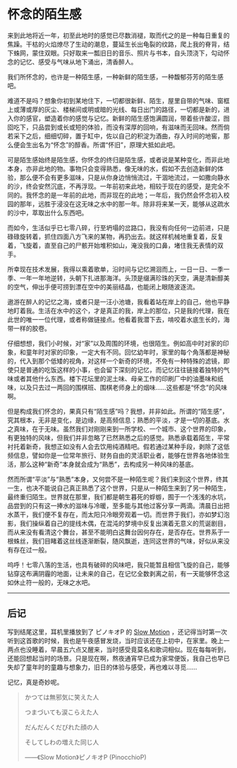 # 怀念的陌生感

来到此地将近一年，初至此地时的感觉已尽数消褪，取而代之的是一种每日重复的焦躁。干枯的火焰燎尽了生动的潮息，蔓延生长出龟裂的纹路，爬上我的脊背，结下蛛网，蒙住双眼。只好取来一瓢旧日的音乐、照片与书本，自头顶浇下，勾动怀念的记忆、感受与气味从地下涌出，清香醉人。

我们所怀念的，也许是一种陌生感，一种新鲜的陌生感，一种馥郁芬芳的陌生感吧。

难道不是吗？想象你初到某地住下，一切都很新鲜、陌生，屋里自带的气味、窗框上或薄或厚的灰尘、楼梯间或明或暗的光线、每日出门的路径，一切都是新的，进入你的感官，塑造着你的感觉与记忆。新鲜的陌生感饱满圆润，带着些许酸涩，囫囵吃下，只品尝到或长或短的体验，而没有深厚的回响，有滋味而无回味。然而倘若采下之后，细细切碎，置于缸中，佐以自己的积淀为酒曲，存入时间的地窖，那么便会生出名为“怀念”的醇香。所谓“怀旧”，原理大抵如此吧。

可是陌生感始终是陌生感，你怀念的终归是陌生感，或者说是某种变化，而非此地本身，亦非此地的物。事物只会变得熟悉，像无味的水，假如不去创造新鲜的体验，那么便不会有更多滋味，只是从你身边悄悄流过，干涸地流过，一如撒向静水的沙，终会安然沉底，不再浮现。一年前初来此地，相较于现在的感受，是完全不同的。我怀念的是一年前的此地，而非现在的此地；一年后，我仍然会怀念初入校园的那年，远胜于浸没在这无味之水中的那一年。除非将来某一天，能够从这疏水的沙中，萃取出什么东西吧。

而如今，生活似乎已七零八碎，行至坍塌的岔路口，我没有向任何一边前进，只是碌碌旋转着，抓住四面八方飞来的某物，再扔出去。就这样机械地重复着，反复着，飞旋着，直至自己的尸骸开始堆积如山，淹没我的口鼻，堵住我无表情的双手。

所幸现在技术发展，我得以乘着歌单，沿时间与记忆溯洄而上，一日一日、一季一季、一年一年地逆转，头朝下扎进那海洋。头顶是缀满珍珠的天空，满是清新醇美的空气，伸出手便可捞到漂在空中的美丽结晶，也能闭上眼随波逐流。

遨游在醉人的记忆之海，或者只是一汪小池塘，我看着站在岸上的自己，他也平静地盯着我。生活在水中的这个，才是真正的我，岸上的那位，只是我的代理，我在此世的唯一一位代理，或者称做链接点。他看着我潜下去，啃咬着水底生长的，海带一样的胶卷。

仔细想想，我们小时候，对“家”以及周围的环境，也很陌生。例如高中时对家的印象，和童年时对家的印象，一定大有不同。回忆幼年时，家里的每个角落都是神秘的，代入到那个低矮的视角，对这样一个新奇的环境，不免有一种特殊的滤镜，即使只是普通的吃饭这样的小事，也会留下深刻的记忆，而记忆往往链接着独特的气味或者其他什么东西。楼下花坛里的泥土味、母亲工作的印刷厂中的油墨味和纸味，以及只去过一两回的围棋班、围棋老师身上的烟味……这些都是“怀念”的风味啊。

但是构成我们怀念的，果真只有“陌生感”吗？我想，并非如此。所谓的“陌生感”，究其根本，无非是变化，是边缘，是高频信息；熟悉的平淡，才是一切的基底。水之真味，在于无味。虽然我们对刚刚来到一所学校、一个城市、这个世界的印象，有更独特的风味，但我们并非忽略了已然熟悉之后的感觉。熟悉承载着陌生，平常衬托着新奇，我想正如没有人会去饮用纯酒精吧。假若通过某种手段，剥除了这低频信息，譬如你是一位常年旅行、财务自由的灵活职业者，能够在世界各地体验生活，那么这种“新奇”本身就会成为“熟悉”，去构成另一种风味的基底。

然而所谓“平淡”与“熟悉”本身，又何尝不是一种陌生呢？我们来到这个世界，终其一生，也决不能说自己真正熟悉了这个世界，只是从一种陌生来到了另一种陌生，最终重归陌生。世界就在那里，我们都是朝生暮死的蜉蝣，囿于一个浅浅的水坑，品尝到的只有这一捧水的滋味与冷暖，至多能与其他过客分享一两滴。清晨日出把水蒸干，我们便不复存在，而太阳只冷眼旁观着一切。而世界于我们，亦如梦幻泡影，我们操纵着自己的提线木偶，在混沌的梦境中反复出演着无意义的荒诞剧目，而从来没有看清这个舞台，甚至不能明白这舞台因何存在，是否存在。世界系于一根蛛丝，我们目睹着这丝线逐渐断裂，随风飘逝，连同这世界的气味，好似从来没有存在过一般。

呜呼！七零八落的生活，也具有破碎的风味吧，我只能暂且相信飞旋的自己，能够钻穿这布满阴霾的地面，让未来的自己，在记忆全数剥离之前，有一天能够怀念这如休止符一般的，无味之水吧。

---

## 后记

写到结尾这里，耳机里播放到了 ピノキオP 的 [Slow Motion](https://www.bilibili.com/video/BV1nx411T7g7/) ，还记得当时第一次听到这首歌的时候，我也是午夜感冒发烧，当时应该还在上初中，在家里。晚上一两点也没睡着，早晨五六点又醒来，当时感受竟莫名和歌词相似。现在每每听到，还能回想起当时的场景。只是现在啊，熬夜通宵早已成为家常便饭，我自己也早已失却了童年时的童趣与想象力，旧日的体验与感受，再也难以寻觅……

记忆，真是奇妙呢。

> かつては無邪気に笑えた人
>
> つまづいても涙こらえた人
>
> だんだんくだびれた顔の人
>
> そしてしわの増えた同じ人
>
> ——《Slow Motion》ピノキオP (PinocchioP)

